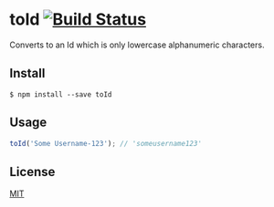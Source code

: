 # toId [![Build Status](https://travis-ci.org/CreaturePhil/toId.svg?branch=master)](https://travis-ci.org/CreaturePhil/toId)

Converts to an Id which is only lowercase alphanumeric characters.

## Install

```
$ npm install --save toId
```

## Usage

```js
toId('Some Username-123'); // 'someusername123'
```

## License

[MIT](LICENSE)

